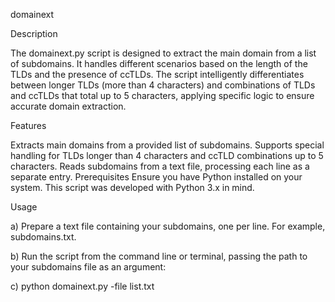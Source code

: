 domainext

Description

The domainext.py script is designed to extract the main domain from a list of subdomains. It handles different scenarios based on the length of the TLDs and the presence of ccTLDs. The script intelligently differentiates between longer TLDs (more than 4 characters) and combinations of TLDs and ccTLDs that total up to 5 characters, applying specific logic to ensure accurate domain extraction.

Features

Extracts main domains from a provided list of subdomains.
Supports special handling for TLDs longer than 4 characters and ccTLD combinations up to 5 characters.
Reads subdomains from a text file, processing each line as a separate entry.
Prerequisites
Ensure you have Python installed on your system. This script was developed with Python 3.x in mind.

Usage

a) Prepare a text file containing your subdomains, one per line. For example, subdomains.txt.

b) Run the script from the command line or terminal, passing the path to your subdomains file as an argument:

c) python domainext.py -file list.txt
